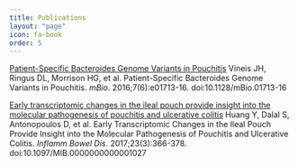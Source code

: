```yaml
---
title: Publications
layout: "page"
icon: fa-book
order: 5
---
```


<a href="https://pubmed.ncbi.nlm.nih.gov/27935837/">Patient-Specific Bacteroides Genome Variants in Pouchitis</a>
Vineis JH, Ringus DL, Morrison HG, et al. Patient-Specific Bacteroides Genome Variants in Pouchitis. *mBio*. 2016;7(6):e01713-16. doi:10.1128/mBio.01713-16

<a href="https://pubmed.ncbi.nlm.nih.gov/28221248/">Early transcriptomic changes in the ileal pouch provide insight into the molecular pathogenesis of pouchitis and ulcerative colitis</a>
Huang Y, Dalal S, Antonopoulos D, et al. Early Transcriptomic Changes in the Ileal Pouch Provide Insight into the Molecular Pathogenesis of Pouchitis and Ulcerative Colitis. *Inflamm Bowel Dis*. 2017;23(3):366-378. doi:10.1097/MIB.0000000000001027
